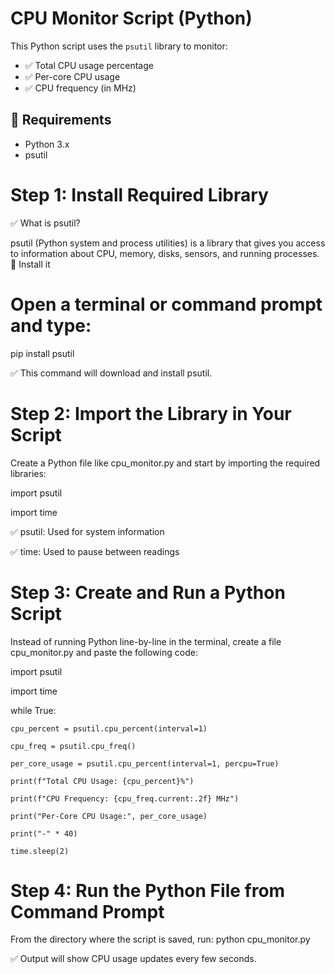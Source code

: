 # CPU Monitor Script (Python)

This Python script uses the `psutil` library to monitor:

- ✅ Total CPU usage percentage
- ✅ Per-core CPU usage
- ✅ CPU frequency (in MHz)

## 🔧 Requirements

- Python 3.x
- psutil

# Step 1: Install Required Library
✅ What is psutil?

psutil (Python system and process utilities) is a library that gives you access to information about CPU, memory, disks, sensors, and running processes.
🔧 Install it

# Open a terminal or command prompt and type:
pip install psutil

✅ This command will download and install psutil.

# Step 2: Import the Library in Your Script

Create a Python file like cpu_monitor.py and start by importing the required libraries:

import psutil

import time

✅ psutil: Used for system information

✅ time: Used to pause between readings
# Step 3: Create and Run a Python Script
Instead of running Python line-by-line in the terminal, create a file cpu_monitor.py and paste the following code:

import psutil

import time

while True:

    cpu_percent = psutil.cpu_percent(interval=1)
    
    cpu_freq = psutil.cpu_freq()
    
    per_core_usage = psutil.cpu_percent(interval=1, percpu=True)
    
    print(f"Total CPU Usage: {cpu_percent}%")
    
    print(f"CPU Frequency: {cpu_freq.current:.2f} MHz")
    
    print("Per-Core CPU Usage:", per_core_usage)
    
    print("-" * 40)
   
    time.sleep(2)
    
# Step 4: Run the Python File from Command Prompt

From the directory where the script is saved, run: python cpu_monitor.py

✅ Output will show CPU usage updates every few seconds.



